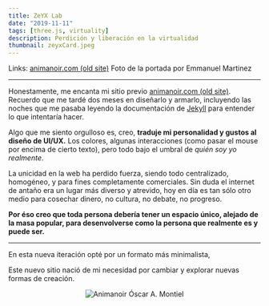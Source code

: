 ```yaml
---
title: ZeYX Lab
date: "2019-11-11"
tags: [three.js, virtuality]
description: Perdición y liberación en la virtualidad
thumbnail: zeyxCard.jpeg
---
```


<div class='md-link'>

Links:
[animanoir.com (old site)](https://animanoir.com/)
Foto de la portada por Emmanuel Martinez

</div>

<hr>

Honestamente, me encanta mi sitio previo [animanoir.com (old site)](https://animanoir.com/). Recuerdo que me tardé dos meses en diseñarlo y armarlo, incluyendo las noches que me pasaba leyendo la documentación de [Jekyll](https://jekyllrb.com/) para entender lo que intentaría hacer.

Algo que me siento orgulloso es, creo, **traduje mi personalidad y gustos al diseño de UI/UX.** Los colores, algunas interacciones (como pasar el mouse por encima de cierto texto), pero todo bajo el umbral de _quién soy yo realmente_.

La unicidad en la web ha perdido fuerza, siendo todo centralizado, homogéneo, y para fines completamente comerciales. Sin duda el internet de antaño era un lugar más diverso y atrevido, hoy en día es tan sólo otro medio para cosechar dinero, no cultura, no debate, no progreso.

**Por éso creo que toda persona debería tener un espacio único, alejado de la masa popular, para desenvolverse como la persona que realmente es y puede ser.**

<hr>

En esta nueva iteración opté por un formato más minimalista,

Este nuevo sitio nació de mi necesidad por cambiar y explorar nuevas formas de creación.

<center>
  <img class="post__img" src="logo-animanoir.svg" alt="Animanoir Óscar A. Montiel" />
</center>
